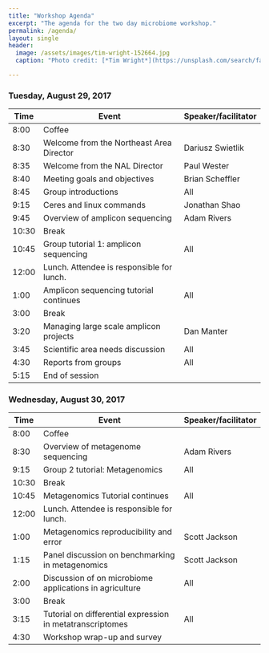 ```yaml
---
title: "Workshop Agenda"
excerpt: "The agenda for the two day microbiome workshop."
permalink: /agenda/
layout: single
header:
  image: /assets/images/tim-wright-152664.jpg
  caption: "Photo credit: [*Tim Wright*](https://unsplash.com/search/farm?photo=syQM-YpaEW4)"

---
```


### Tuesday, August 29, 2017

Time | Event | Speaker/facilitator
---- | ----- | -------------------
8:00 | Coffee
8:30 | Welcome from the Northeast Area Director | Dariusz Swietlik
8:35 | Welcome from the NAL Director | Paul Wester
8:40 | Meeting goals and objectives | Brian Scheffler
8:45 | Group introductions | All
9:15 | Ceres and linux commands | Jonathan Shao
9:45 | Overview of amplicon sequencing | Adam Rivers
10:30 | Break
10:45 | Group tutorial 1: amplicon sequencing | All
12:00 | Lunch. Attendee is responsible for lunch.
1:00 | Amplicon sequencing tutorial continues | All
3:00 | Break
3:20 | Managing large scale amplicon projects | Dan Manter
3:45 | Scientific area needs discussion | All
4:30 | Reports from groups | All
5:15 | End of session |

### Wednesday, August 30, 2017

Time | Event | Speaker/facilitator
---- | ----- | -------------------
8:00 | Coffee
8:30 | Overview of metagenome sequencing | Adam Rivers
9:15 | Group 2 tutorial: Metagenomics | All
10:30 | Break
10:45 | Metagenomics Tutorial continues | All
12:00 | Lunch. Attendee is responsible for lunch.
1:00 | Metagenomics reproducibility and error  | Scott Jackson
1:15 | Panel discussion on benchmarking in metagenomics  | Scott Jackson
2:00 | Discussion of on microbiome applications in agriculture  | All
3:00 | Break
3:15 | Tutorial on differential expression in metatranscriptomes | All
4:30 | Workshop wrap-up and survey

